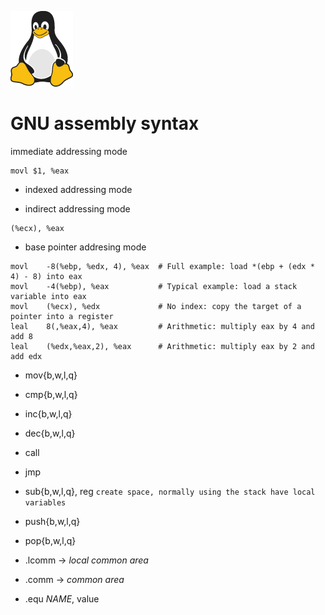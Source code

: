 ![peng](./peng.png)
# GNU assembly syntax 
immediate addressing mode
```text
movl $1, %eax
```

* indexed addressing mode

* indirect addressing mode
```
(%ecx), %eax
```

* base pointer addresing mode

```text
movl    -8(%ebp, %edx, 4), %eax  # Full example: load *(ebp + (edx * 4) - 8) into eax
movl    -4(%ebp), %eax           # Typical example: load a stack variable into eax
movl    (%ecx), %edx             # No index: copy the target of a pointer into a register
leal    8(,%eax,4), %eax         # Arithmetic: multiply eax by 4 and add 8
leal    (%edx,%eax,2), %eax      # Arithmetic: multiply eax by 2 and add edx
```


* mov{b,w,l,q}
* cmp{b,w,l,q}
* inc{b,w,l,q}
* dec{b,w,l,q}
* call
* jmp
* sub{b,w,l,q}, reg `create space, normally using the stack have local variables`
* push{b,w,l,q}
* pop{b,w,l,q}

* .lcomm -> *local common area*
* .comm -> *common area*
* .equ *NAME*, value
